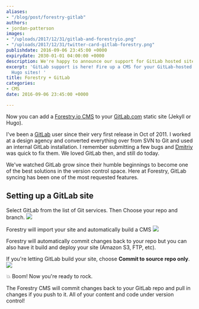 ```yaml
---
aliases:
- "/blog/post/forestry-gitlab"
authors:
- jordan-patterson
images:
- "/uploads/2017/12/31/gitlab-and-forestryio.png"
- "/uploads/2017/12/31/twitter-card-gitlab-forestry.png"
publishdate: 2016-09-06 23:45:00 +0000
expirydate: 2030-01-01 04:00:00 +0000
description: We're happy to announce our support for GitLab hosted sites
excerpt: 'GitLab support is here! Fire up a CMS for your GitLab-hosted Jekyll and
  Hugo sites! '
title: Forestry + GitLab
categories:
- CMS
date: 2016-09-06 23:45:00 +0000

---
```

Now you can add a [Forestry.io CMS](https://forestry.io) to your [GitLab.com](https://gitlab.com) static site (Jekyll or Hugo).

I've been a [GitLab](https://gitlab.com) user since their very first release in Oct of 2011. I worked at a design agency and converted everything over from SVN to Git and used an internal GitLab installation. I remember submitting a few bugs and [Dmitriy](https://twitter.com/dzaporozhets) was quick to fix them. We loved GitLab then, and still do today.

We've watched GitLab grow since their humble beginnings to become one of the best solutions in the version control space. Here at Forestry, GitLab syncing has been one of the most requested features.

## Setting up a GitLab site
Select GitLab from the list of Git services.  Then Choose your repo and branch.
![](/uploads/2017/12/31/Gitlab-forestry.png)

Forestry will import your site and automatically build a CMS
![](/uploads/2017/12/31/importing-gitlab-site.gif)

Forestry will automatically commit changes back to your repo but you can also have it build and deploy your site (Amazon S3, FTP, etc).

If you're letting GitLab build your site, choose **Commit to source repo only**.
![](/uploads/2017/12/31/Gitlab-hosting.png)

💥  Boom! Now you're ready to rock.

The Forestry CMS will commit changes back to your GitLab repo and pull in changes if you push to it.  All of your content and code under version control!
